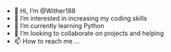 - 👋 Hi, I’m @Wither188
- 👀 I’m interested in increasing my coding skills
- 🌱 I’m currently learning Python
- 💞️ I’m looking to collaborate on projects and helping 
- 📫 How to reach me ...

<!---
Wither188/Wither188 is a ✨ special ✨ repository because its `README.md` (this file) appears on your GitHub profile.
You can click the Preview link to take a look at your changes.
--->
